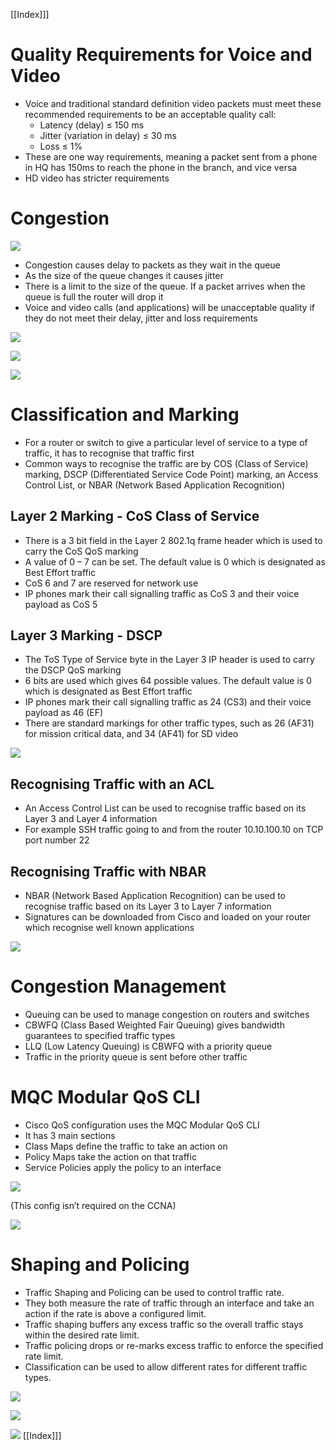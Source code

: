 ﻿[[Index]]]
﻿ 
# **Quality Requirements for Voice and Video**
- Voice and traditional standard definition video packets must meet these recommended requirements to be an acceptable quality call:
  - Latency (delay) ≤ 150 ms
  - Jitter (variation in delay) ≤ 30 ms
  - Loss ≤ 1%
- These are one way requirements, meaning a packet sent from a phone in HQ has 150ms to reach the phone in the branch, and vice versa
- HD video has stricter requirements

# **Congestion**
![](assets/QoS/Aspose.Words.c93951a8-85a0-466a-9c04-718f77678a03.001.png)

- Congestion causes delay to packets as they wait in the queue
- As the size of the queue changes it causes jitter
- There is a limit to the size of the queue. If a packet arrives when the queue is full the router will drop it
- Voice and video calls (and applications) will be unacceptable quality if they do not meet their delay, jitter and loss requirements

![](assets/QoS/Aspose.Words.c93951a8-85a0-466a-9c04-718f77678a03.002.png)

![](assets/QoS/Aspose.Words.c93951a8-85a0-466a-9c04-718f77678a03.003.png)

![](assets/QoS/Aspose.Words.c93951a8-85a0-466a-9c04-718f77678a03.004.png)


# **Classification and Marking**
- For a  router or switch to give a particular level of service to a type of traffic, it has to recognise that traffic first
- Common ways to recognise the traffic are by COS (Class of Service) marking, DSCP (Differentiated Service Code Point) marking, an Access Control List, or NBAR (Network Based Application Recognition)

## **Layer 2 Marking - CoS Class of Service**
- There is a 3 bit field in the Layer 2 802.1q frame header which is used to carry the CoS QoS marking
- A value of 0 – 7 can be set. The default value is 0 which is designated as Best Effort traffic
- CoS 6 and 7 are reserved for network use
- IP phones mark their call signalling traffic as CoS 3 and their voice payload as CoS 5
## **Layer 3 Marking - DSCP**
- The ToS Type of Service byte in the Layer 3 IP header is used to carry the DSCP QoS marking
- 6 bits are used which gives 64 possible values. The default value is 0 which is designated as Best Effort traffic
- IP phones mark their call signalling traffic as 24 (CS3) and their voice payload as 46 (EF)
- There are standard markings for other traffic types, such as 26 (AF31) for mission critical data, and 34 (AF41) for SD video

![](assets/QoS/Aspose.Words.c93951a8-85a0-466a-9c04-718f77678a03.005.png)

## **Recognising Traffic with an ACL**
- An Access Control List can be used to recognise traffic based on its Layer 3 and Layer 4 information
- For example SSH traffic going to and from the router 10.10.100.10 on TCP port number 22

## Recognising Traffic with NBAR
- NBAR (Network Based Application Recognition) can be used to recognise traffic based on its Layer 3 to Layer 7 information
- Signatures can be downloaded from Cisco and loaded on your router which recognise well known applications

![](assets/QoS/Aspose.Words.c93951a8-85a0-466a-9c04-718f77678a03.006.png)



# **Congestion Management**
- Queuing can be used to manage congestion on routers and switches
- CBWFQ (Class Based Weighted Fair Queuing) gives bandwidth guarantees to specified traffic types
- LLQ (Low Latency Queuing) is CBWFQ with a priority queue
- Traffic in the priority queue is sent before other traffic

# **MQC Modular QoS CLI**
- Cisco QoS configuration uses the MQC Modular QoS CLI
- It has 3 main sections
- Class Maps define the traffic to take an action on
- Policy Maps take the action on that traffic
- Service Policies apply the policy to an interface

![](assets/QoS/Aspose.Words.c93951a8-85a0-466a-9c04-718f77678a03.007.png)

(This config isn’t required on the CCNA)

![](assets/QoS/Aspose.Words.c93951a8-85a0-466a-9c04-718f77678a03.008.png)


# **Shaping and Policing**
- Traffic Shaping and Policing can be used to control traffic rate.
- They both measure the rate of traffic through an interface and take an action if the rate is above a configured limit.
- Traffic shaping buffers any excess traffic so the overall traffic stays within the desired rate limit.
- Traffic policing drops or re-marks excess traffic to enforce the specified rate limit.
- Classification can be used to allow different rates for different traffic types.

![](assets/QoS/Aspose.Words.c93951a8-85a0-466a-9c04-718f77678a03.009.png)

![](assets/QoS/Aspose.Words.c93951a8-85a0-466a-9c04-718f77678a03.010.png)

![](assets/QoS/Aspose.Words.c93951a8-85a0-466a-9c04-718f77678a03.004.png)
[[Index]]]
